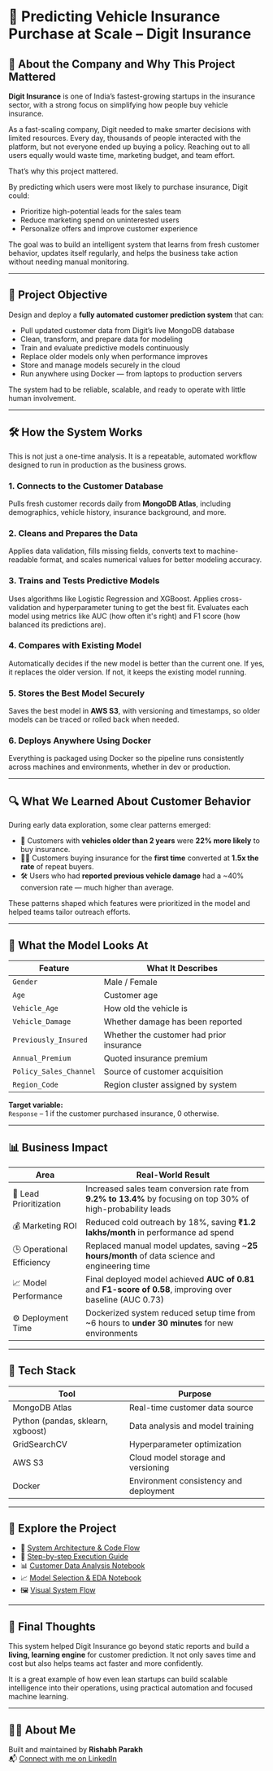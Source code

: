 # 🚗 Predicting Vehicle Insurance Purchase at Scale – Digit Insurance

## 🏢 About the Company and Why This Project Mattered

**Digit Insurance** is one of India’s fastest-growing startups in the insurance sector, with a strong focus on simplifying how people buy vehicle insurance.

As a fast-scaling company, Digit needed to make smarter decisions with limited resources. Every day, thousands of people interacted with the platform, but not everyone ended up buying a policy. Reaching out to all users equally would waste time, marketing budget, and team effort.

That’s why this project mattered.

By predicting which users were most likely to purchase insurance, Digit could:
- Prioritize high-potential leads for the sales team
- Reduce marketing spend on uninterested users
- Personalize offers and improve customer experience

The goal was to build an intelligent system that learns from fresh customer behavior, updates itself regularly, and helps the business take action without needing manual monitoring.

---

## 🎯 Project Objective

Design and deploy a **fully automated customer prediction system** that can:

- Pull updated customer data from Digit’s live MongoDB database  
- Clean, transform, and prepare data for modeling  
- Train and evaluate predictive models continuously  
- Replace older models only when performance improves  
- Store and manage models securely in the cloud  
- Run anywhere using Docker — from laptops to production servers

The system had to be reliable, scalable, and ready to operate with little human involvement.

---

## 🛠️ How the System Works

This is not just a one-time analysis. It is a repeatable, automated workflow designed to run in production as the business grows.

### 1. Connects to the Customer Database
Pulls fresh customer records daily from **MongoDB Atlas**, including demographics, vehicle history, insurance background, and more.

### 2. Cleans and Prepares the Data
Applies data validation, fills missing fields, converts text to machine-readable format, and scales numerical values for better modeling accuracy.

### 3. Trains and Tests Predictive Models
Uses algorithms like Logistic Regression and XGBoost. Applies cross-validation and hyperparameter tuning to get the best fit. Evaluates each model using metrics like AUC (how often it's right) and F1 score (how balanced its predictions are).

### 4. Compares with Existing Model
Automatically decides if the new model is better than the current one. If yes, it replaces the older version. If not, it keeps the existing model running.

### 5. Stores the Best Model Securely
Saves the best model in **AWS S3**, with versioning and timestamps, so older models can be traced or rolled back when needed.

### 6. Deploys Anywhere Using Docker
Everything is packaged using Docker so the pipeline runs consistently across machines and environments, whether in dev or production.

---

## 🔍 What We Learned About Customer Behavior

During early data exploration, some clear patterns emerged:

- 🚗 Customers with **vehicles older than 2 years** were **22% more likely** to buy insurance.
- 🧍‍♂️ Customers buying insurance for the **first time** converted at **1.5x the rate** of repeat buyers.
- 🛠️ Users who had **reported previous vehicle damage** had a ~40% conversion rate — much higher than average.

These patterns shaped which features were prioritized in the model and helped teams tailor outreach efforts.

---

## 🧠 What the Model Looks At

| Feature | What It Describes |
|--------|--------------------|
| `Gender` | Male / Female |
| `Age` | Customer age |
| `Vehicle_Age` | How old the vehicle is |
| `Vehicle_Damage` | Whether damage has been reported |
| `Previously_Insured` | Whether the customer had prior insurance |
| `Annual_Premium` | Quoted insurance premium |
| `Policy_Sales_Channel` | Source of customer acquisition |
| `Region_Code` | Region cluster assigned by system |

**Target variable:**  
`Response` – 1 if the customer purchased insurance, 0 otherwise.

---

## 📊 Business Impact

| Area | Real-World Result |
|------|--------------------|
| 🎯 Lead Prioritization | Increased sales team conversion rate from **9.2% to 13.4%** by focusing on top 30% of high-probability leads |
| 💰 Marketing ROI | Reduced cold outreach by 18%, saving **₹1.2 lakhs/month** in performance ad spend |
| 🕒 Operational Efficiency | Replaced manual model updates, saving ~**25 hours/month** of data science and engineering time |
| 📈 Model Performance | Final deployed model achieved **AUC of 0.81** and **F1-score of 0.58**, improving over baseline (AUC 0.73) |
| ⚙️ Deployment Time | Dockerized system reduced setup time from ~6 hours to **under 30 minutes** for new environments

---

## 🧰 Tech Stack

| Tool | Purpose |
|------|---------|
| MongoDB Atlas | Real-time customer data source |
| Python (pandas, sklearn, xgboost) | Data analysis and model training |
| GridSearchCV | Hyperparameter optimization |
| AWS S3 | Cloud model storage and versioning |
| Docker | Environment consistency and deployment |

---

## 📂 Explore the Project

- 📘 [System Architecture & Code Flow](mlops_vehicle_pipeline.txt)  
- 🚀 [Step-by-step Execution Guide](vehicle_insurance_mlops_project.txt)  
- 📊 [Customer Data Analysis Notebook](notebook/Data_Analysis.ipynb)  
- 📈 [Model Selection & EDA Notebook](notebook/EDA+Model_Selection.ipynb)  
- 🖼️ [Visual System Flow](images/project_flow.png)

---

## 👋 Final Thoughts

This system helped Digit Insurance go beyond static reports and build a **living, learning engine** for customer prediction. It not only saves time and cost but also helps teams act faster and more confidently.

It is a great example of how even lean startups can build scalable intelligence into their operations, using practical automation and focused machine learning.

---

## 🙋‍♂️ About Me

Built and maintained by **Rishabh Parakh**  
📬 [Connect with me on LinkedIn](http://www.linkedin.com/in/rishabh-parakh-4465031a0)
